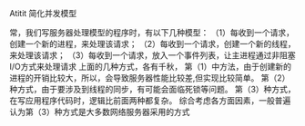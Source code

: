 Atitit 简化并发模型


常，我们写服务器处理模型的程序时，有以下几种模型：
（1）每收到一个请求，创建一个新的进程，来处理该请求；
（2）每收到一个请求，创建一个新的线程，来处理该请求；
（3）每收到一个请求，放入一个事件列表，让主进程通过非阻塞I/O方式来处理请求
上面的几种方式，各有千秋，
第（1）中方法，由于创建新的进程的开销比较大，所以，会导致服务器性能比较差,但实现比较简单。
第（2）种方式，由于要涉及到线程的同步，有可能会面临死锁等问题。
第（3）种方式，在写应用程序代码时，逻辑比前面两种都复杂。
综合考虑各方面因素，一般普遍认为第（3）种方式是大多数网络服务器采用的方式
